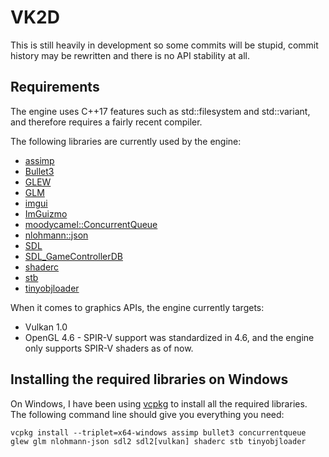 # VK2D
This is still heavily in development so some commits will be stupid, commit history may be rewritten and there is no API stability at all.

## Requirements
The engine uses C++17 features such as std::filesystem and std::variant, and therefore requires a fairly recent compiler.

The following libraries are currently used by the engine:

* [assimp](https://github.com/assimp/assimp)
* [Bullet3](https://github.com/bulletphysics/bullet3)
* [GLEW](http://glew.sourceforge.net/)
* [GLM](https://github.com/g-truc/glm)
* [imgui](https://github.com/ocornut/imgui)
* [ImGuizmo](https://github.com/CedricGuillemet/ImGuizmo)
* [moodycamel::ConcurrentQueue](https://github.com/cameron314/concurrentqueue)
* [nlohmann::json](https://github.com/nlohmann/json)
* [SDL](https://www.libsdl.org/index.php)
* [SDL_GameControllerDB](https://github.com/gabomdq/SDL_GameControllerDB)
* [shaderc](https://github.com/google/shaderc)
* [stb](https://github.com/nothings/stb)
* [tinyobjloader](https://github.com/syoyo/tinyobjloader)

When it comes to graphics APIs, the engine currently targets:

* Vulkan 1.0
* OpenGL 4.6 - SPIR-V support was standardized in 4.6, and the engine only supports SPIR-V shaders as of now.

## Installing the required libraries on Windows
On Windows, I have been using [vcpkg](https://github.com/Microsoft/vcpkg) to install all the required libraries. The following command line should give you everything you need:
```
vcpkg install --triplet=x64-windows assimp bullet3 concurrentqueue glew glm nlohmann-json sdl2 sdl2[vulkan] shaderc stb tinyobjloader
```
